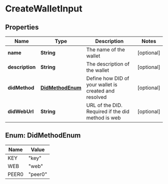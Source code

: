 # CreateWalletInput

## Properties

| Name            | Type                                | Description                                           | Notes      |
| --------------- | ----------------------------------- | ----------------------------------------------------- | ---------- |
| **name**        | **String**                          | The name of the wallet                                | [optional] |
| **description** | **String**                          | The description of the wallet                         | [optional] |
| **didMethod**   | [**DidMethodEnum**](#DidMethodEnum) | Define how DID of your wallet is created and resolved | [optional] |
| **didWebUrl**   | **String**                          | URL of the DID. Required if the did method is web     | [optional] |

## Enum: DidMethodEnum

| Name  | Value             |
| ----- | ----------------- |
| KEY   | &quot;key&quot;   |
| WEB   | &quot;web&quot;   |
| PEER0 | &quot;peer0&quot; |
